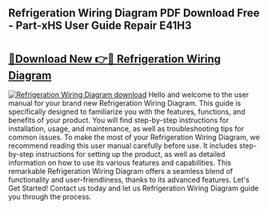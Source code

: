 ## Refrigeration Wiring Diagram PDF Download Free - Part-xHS User Guide Repair E41H3

# <h2><a href="http://dfknvq.blite.top/?on=Refrigeration+Wiring+Diagram">🔗Download New 👉🔴 Refrigeration Wiring Diagram</a></h2>

[![Refrigeration Wiring Diagram download](https://i.imgur.com/lujVjoI.png)](http://dfknvq.blite.top/?on=Refrigeration+Wiring+Diagram)
Hello and welcome to the user manual for your brand new Refrigeration Wiring Diagram. This guide is specifically designed to familiarize you with the features, functions, and benefits of your product. You will find step-by-step instructions for installation, usage, and maintenance, as well as troubleshooting tips for common issues. To make the most of your Refrigeration Wiring Diagram, we recommend reading this user manual carefully before use. It includes step-by-step instructions for setting up the product, as well as detailed information on how to use its various features and capabilities. This remarkable Refrigeration Wiring Diagram offers a seamless blend of functionality and user-friendliness, thanks to its advanced features. Let's Get Started! Contact us today and let us Refrigeration Wiring Diagram guide you through the process.
